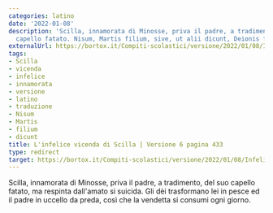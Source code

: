 ```yaml
---
categories: latino
date: '2022-01-08'
description: 'Scilla, innamorata di Minosse, priva il padre, a tradimento, del suo
  capello fatato. Nisum, Martis filium, sive, ut alii dicunt, Deionis filium. '
externalUrl: https://bortox.it/Compiti-scolastici/versione/2022/01/08/Infelice-vicenda-di-Scilla.html
tags:
- Scilla
- vicenda
- infelice
- innamorata
- versione
- latino
- traduzione
- Nisum
- Martis
- filium
- dicunt
title: L'infelice vicenda di Scilla | Versione 6 pagina 433
type: redirect
target: https://bortox.it/Compiti-scolastici/versione/2022/01/08/Infelice-vicenda-di-Scilla.html
---
```



Scilla, innamorata di Minosse, priva il padre, a tradimento, del suo capello fatato, ma respinta dall'amato si suicida. Gli dèi trasformano lei in pesce ed il padre in uccello da preda, così che la vendetta si consumi ogni giorno.
